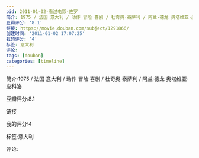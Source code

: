 ```yaml
---
pid: 2011-01-02-看过电影-佐罗
简介: 1975 / 法国 意大利 / 动作 冒险 喜剧 / 杜奇奥·泰萨利 / 阿兰·德龙 奥塔维亚·皮科洛
豆瓣评分: '8.1'
链接: https://movie.douban.com/subject/1291866/
创建时间: '2011-01-02 17:07:25'
我的评分: '4'
标签: 意大利
评论:
tags: [douban]
categories: [timeline]
---
```

简介:1975 / 法国 意大利 / 动作 冒险 喜剧 / 杜奇奥·泰萨利 / 阿兰·德龙 奥塔维亚·皮科洛

豆瓣评分:8.1

[链接](https://movie.douban.com/subject/1291866/)

我的评分:4

标签:意大利

评论:

